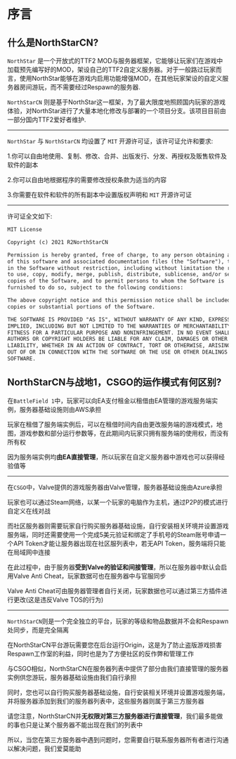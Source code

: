 # 序言

## 什么是NorthStarCN?

`NorthStar` 是一个开放式的TTF2 MOD与服务器框架，它能够让玩家们在游戏中加载预先编写好的MOD，架设自己的TTF2自定义服务器。对于一般路过玩家而言，使用NorthStar能够在游戏内启用功能增强MOD，在其他玩家架设的自定义服务器房间游玩，而不需要经过Respawn的服务器.

`NorthStarCN` 则是基于NorthStar这一框架，为了最大限度地照顾国内玩家的游戏体验，对NorthStar进行了大量本地化修改与部署的一个项目分支。该项目目前由一部分国内TTF2爱好者维护.


----

`NorthStar` 与 `NorthStarCN` 均设置了 `MIT` 开源许可证，该许可证允许和要求:

1.你可以自由地使用、复制、修改、合并、出版发行、分发、再授权及贩售软件及软件的副本

2.你可以自由地根据程序的需要修改授权条款为适当的内容

3.你需要在软件和软件的所有副本中设置版权声明和 `MIT` 开源许可证

----


许可证全文如下:
```markdown
MIT License

Copyright (c) 2021 R2NorthStarCN

Permission is hereby granted, free of charge, to any person obtaining a copy
of this software and associated documentation files (the "Software"), to deal
in the Software without restriction, including without limitation the rights
to use, copy, modify, merge, publish, distribute, sublicense, and/or sell
copies of the Software, and to permit persons to whom the Software is
furnished to do so, subject to the following conditions:

The above copyright notice and this permission notice shall be included in all
copies or substantial portions of the Software.

THE SOFTWARE IS PROVIDED "AS IS", WITHOUT WARRANTY OF ANY KIND, EXPRESS OR
IMPLIED, INCLUDING BUT NOT LIMITED TO THE WARRANTIES OF MERCHANTABILITY,
FITNESS FOR A PARTICULAR PURPOSE AND NONINFRINGEMENT. IN NO EVENT SHALL THE
AUTHORS OR COPYRIGHT HOLDERS BE LIABLE FOR ANY CLAIM, DAMAGES OR OTHER
LIABILITY, WHETHER IN AN ACTION OF CONTRACT, TORT OR OTHERWISE, ARISING FROM,
OUT OF OR IN CONNECTION WITH THE SOFTWARE OR THE USE OR OTHER DEALINGS IN THE
SOFTWARE.
```

## NorthStarCN与战地1，CSGO的运作模式有何区别?

在`BattleField 1`中，玩家可以向EA支付租金以租借由EA管理的游戏服务端实例，服务器基础设施则由AWS承担

玩家在租借了服务端实例后，可以在租借时间内自由更改服务端的游戏模式，地图，游戏参数和部分运行参数等，在此期间内玩家只拥有服务端的使用权，而没有所有权

因为服务端实例均**由EA直接管理**，所以玩家在自定义服务器中游戏也可以获得经验值等

----

在`CSGO`中，Valve提供的游戏服务器由Valve管理，服务器基础设施由Azure承担

玩家也可以通过Steam网络，以某一个玩家的电脑作为主机，通过P2P的模式进行自定义在线对战

而社区服务器则需要玩家自行购买服务器基础设施，自行安装相关环境并设置游戏服务端，同时还需要使用一个完成5美元验证和绑定了手机号的Steam账号申请一个API Token才能让服务器出现在社区服列表中，若无API Token，服务端将只能在局域网中连接

在此过程中，由于服务器**受到Valve的验证和间接管理**，所以在服务器中默认会启用Valve Anti Cheat，玩家数据可也在服务器中与官服同步

Valve Anti Cheat可由服务器管理者自行关闭，玩家数据也可以通过第三方插件进行更改(这是违反Valve TOS的行为)

----

`NorthStarCN`则是一个完全独立的平台，玩家的等级和物品数据并不会和Respawn处同步，而是完全隔离

在NorthStarCN平台游玩需要您在后台运行Origin，这是为了防止盗版游戏损害Respawn工作室的利益，同时也是为了方便社区的反作弊和管理工作

与CSGO相似，NorthStarCN在服务器列表中提供了部分由我们直接管理的服务器实例供您游玩，服务器基础设施由我们自行承担

同时，您也可以自行购买服务器基础设施，自行安装相关环境并设置游戏服务端，并将服务器添加到我们的服务器列表中，这些服务器则属于第三方服务器

请您注意，NorthStarCN并**无权限对第三方服务器进行直接管理**，我们最多能做的事也只是让某个服务器不能出现在我们的列表中

所以，当您在第三方服务器中遇到问题时，您需要自行联系服务器所有者进行沟通以解决问题，我们爱莫能助